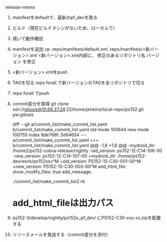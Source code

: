 release-memo

1. manifestをdefaultで、最新のpf_devを取る
2. ビルド（現在ビルドマシンがないため、ローカルで）
3. 焼いて動作確認
4. manifestを追加
    cp .repo/manifests/default.xml .repo/manifests/<新バージョン>.xml
    <新バージョン>.xml内部に、
        修正のあるリポジトリ名
        バージョン
    を修正
5. <新バージョン>.xmlをpush
6. TAGを切る
    repo forall で新バージョンのTAGを全リポジトリで切る
7. repo forall でpush
8. commit差分を取得
    git clone ssh://gitosis@10.68.37.24:22/home/jenkins/local-repo/ps152.git
    pw:gitosis

    diff --git a/commit_list/make_commit_list.yaml b/commit_list/make_commit_list.yaml
    old mode 100644
    new mode 100755
    index 8de768f..5e64654
    --- a/commit_list/make_commit_list.yaml
    +++ b/commit_list/make_commit_list.yaml
    @@ -1,6 +1,6 @@
    -mydroid_dir: /home2/ps152-cobra-release/nightly
    -old_version: ps152-12-C14-106-00
    -new_version: ps152-12-C14-107-00
    +mydroid_dir: /home/ps152-dev/work/ps152osv^M
    +old_version: PS152-15-C30-001-00^M
    +new_version: PS152-15-C30-003-00^M
     add_html_file: 
     show_modify_files: true
     add_message:

    ./commit_list/make_commit_list2.rb
    # add_html_fileは出力パス
9. ps152-3/develop/nightly/ps152o_pf_dev/ にPS152-C30-xxx-xx.zipを配置する
10. リリースメールを発送する（commit差分を添付）